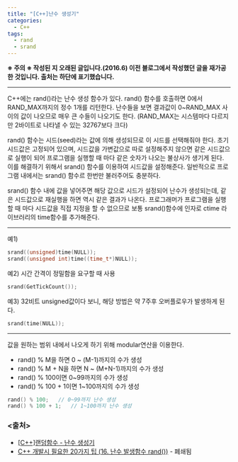 ```yaml
---
title: "[C++]난수 생성기"
categories:
  - C++
tags:
  - rand
  - srand
---
```

**※ 주의 ※ 작성된 지 오래된 글입니다.(2016.6) 이전 블로그에서 작성했던 글을 재가공한 것입니다. 출처는 하단에 표기했습니다.**

---

C++에는 rand()라는 난수 생성 함수가 있다. rand() 함수를 호출하면 0에서 RAND_MAX까지의 정수 1개를 리턴한다. 난수들을 보면 결과값이 0~RAND_MAX 사이의 값이 나오므로 매우 큰 수들이 나오기도 한다. (RAND_MAX는 시스템마다 다르지만 2바이트로 나타낼 수 있는 32767보다 크다)

rand() 함수는 시드(seed)라는 값에 의해 생성되므로 이 시드를 선택해줘야 한다. 초기 시드값은 고정되어 있으며, 시드값을 가변값으로 따로 설정해주지 않으면 같은 시드값으로 실행이 되어 프로그램을 실행할 때 마다 같은 숫자가 나오는 불상사가 생기게 된다. 이를 해결하기 위해서 srand() 함수를 이용하여 시드값을 설정해준다. 일반적으로 프로그램 내에서는 srand() 함수르 한번만 불러주어도 충분하다.

srand() 함수 내에 값을 넣어주면 해당 값으로 시드가 설정되어 난수가 생성되는데, 같은 시드값으로 재실행을 하면 역시 같은 결과가 나온다. 프로그래머가 프로그램을 실행할 때 마다 시드값을 직접 지정을 할 수 없으므로 보통 srand()함수에 인자로 ctime 라이브러리의 time함수를 추가해준다.

---

예1)
```cpp
srand((unsigned)time(NULL));
srand((unsigned int)time((time_t*)NULL));
```
예2) 시간 간격이 정밀함을 요구할 때 사용
```cpp
srand(GetTickCount());
```
예3) 32비트 unsigned값이다 보니, 해당 방법은 약 7주후 오버플로우가 발생하게 된다.
```cpp
srand(time(NULL));
```

---

값을 원하는 범위 내에서 나오게 하기 위해 modular연산을 이용한다.

- rand() % M을 하면 0 ~ (M-1)까지의 수가 생성
- rand() % M + N을 하면 N ~ (M+N-1)까지의 수가 생성
- rand() % 100이면 0~99까지의 수가 생성
- rand() % 100 + 1이면 1~100까지의 수가 생성

```cpp
rand() % 100;	// 0~99까지 난수 생성
rand() % 100 + 1;	// 1~100까지 난수 생성
```

### <출처>

- [[C++]랜덤함수 - 난수 생성기](http://arer.tistory.com/10)
- [C++ 개발시 필요한 20가지 팁 (16. 난수 발생함수 rand())](http://yowon009.tistory.com/305)  - 폐쇄됨

